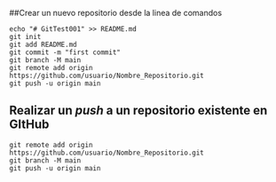 ##Crear un nuevo repositorio desde la linea de comandos 

    echo "# GitTest001" >> README.md
    git init
    git add README.md
    git commit -m "first commit"
    git branch -M main
    git remote add origin https://github.com/usuario/Nombre_Repositorio.git
    git push -u origin main
  
##  Realizar un _push_ a un repositorio existente en GItHub

    git remote add origin https://github.com/usuario/Nombre_Repositorio.git
    git branch -M main
    git push -u origin main



